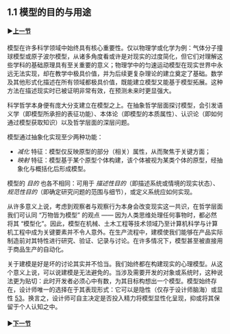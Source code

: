 ## 1.1 模型的目的与用途

#### ▶[上一节](0.md)

模型在许多科学领域中始终具有核心重要性。仅以物理学或化学为例：气体分子撞球模型或原子波尔模型，从诸多角度看或许是对现实的过度简化，但它们对理解这些学科的基础原理具有至关重要的意义；物理学中的匀速运动模型在现实世界中永远无法实现，却在教学中极具价值，并为后续更复杂理论的建立奠定了基础。数学及其他形式化描述在所有领域都极具价值，既能建立模型又能基于模型拓展。这种方法在描述现实时已被证明非常有效，在预测未来时更显强大。

科学哲学本身便有庞大分支建立在模型之上。在抽象哲学层面探讨模型，会引发语义学（即模型所承担的表征功能）、本体论（即模型的本质属性）、认识论（即如何通过模型获取知识）以及哲学层面的深层问题。

模型通过抽象化实现至少两种功能：
- *减化* 特征：模型仅反映原型的部分（相关）属性，从而聚焦于关键方面；
- *映射* 特征：模型基于某个原型个体构建，该个体被视为某类个体的原型，经抽象化与概括化后形成模型。

模型的 *目的* 也各不相同：可用于 *描述性目的*（即描述系统或情境的现实状态）、*规范性目的*（即确定研究问题的范围与细节），或定义系统应如何实现。

从许多意义上说，考虑到观察者与观察行为本身会改变现实这一共识，在哲学层面我们可认同 “万物皆为模型” 的观点 —— 因为人类思维处理任何事物时，都必然将其 “模型化”。因此，模型在机械、土木工程等技术领域乃至计算机科学与计算机工程中成为关键要素并不令人意外。在生产流程中，建模使我们能够在产品实际制造前对其特性进行研究、验证、记录与讨论。在许多情况下，模型甚至被直接用于商品生产的自动化。

关于建模是好是坏的讨论其实并不恰当。我们始终都在构建现实的心理模型。从这个意义上说，可以说建模是无法避免的。当涉及需要开发的对象或系统时，这种说法更为贴切：此时开发者必须心中有数，为其目标构想出一个模型。模型始终存在，设计师唯一的选择在于其表现形式：它可以是隐性（仅存于设计师脑海）或显性 [53](../bibliography.md#53)。换言之，设计师可自主决定是否投入精力将模型显性化呈现，抑或将其保留于个人认知之中。

#### ▶[下一节](2.md)

